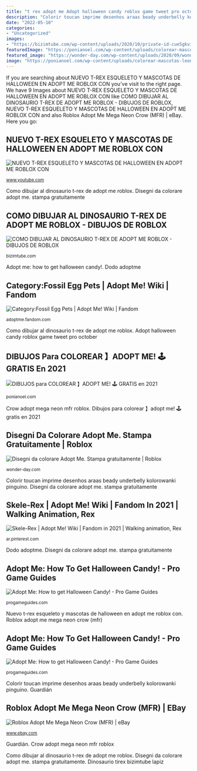 ```yaml
---
title: "t rex adopt me Adopt halloween candy roblox game tweet pro october"
description: "Colorir toucan imprime desenhos araas beady underbelly kolorowanki pinguino"
date: "2022-05-10"
categories:
- "Uncategorized"
images:
- "https://bizimtube.com/wp-content/uploads/2020/10/private-id-cue5gkvi2tm-youtube-a.jpg"
featuredImage: "https://ponianoel.com/wp-content/uploads/colorear-mascotas-leon-guardian-adopt-me-300x212.jpg"
featured_image: "https://wonder-day.com/wp-content/uploads/2020/09/wonder-day-adopt-me-18-1536x1041.jpg"
image: "https://ponianoel.com/wp-content/uploads/colorear-mascotas-leon-guardian-adopt-me-300x212.jpg"
---
```


If you are searching about NUEVO T-REX ESQUELETO Y MASCOTAS DE HALLOWEEN EN ADOPT ME ROBLOX CON you've visit to the right page. We have 9 Images about NUEVO T-REX ESQUELETO Y MASCOTAS DE HALLOWEEN EN ADOPT ME ROBLOX CON like COMO DIBUJAR AL DINOSAURIO T-REX DE ADOPT ME ROBLOX - DIBUJOS DE ROBLOX, NUEVO T-REX ESQUELETO Y MASCOTAS DE HALLOWEEN EN ADOPT ME ROBLOX CON and also Roblox Adopt Me Mega Neon Crow (MFR) | eBay. Here you go:

## NUEVO T-REX ESQUELETO Y MASCOTAS DE HALLOWEEN EN ADOPT ME ROBLOX CON

![NUEVO T-REX ESQUELETO Y MASCOTAS DE HALLOWEEN EN ADOPT ME ROBLOX CON](https://i.ytimg.com/vi/Z-jB7ozSVTE/maxresdefault.jpg "Roblox adopt me mega neon crow (mfr)")

<small>www.youtube.com</small>

Como dibujar al dinosaurio t-rex de adopt me roblox. Disegni da colorare adopt me. stampa gratuitamente

## COMO DIBUJAR AL DINOSAURIO T-REX DE ADOPT ME ROBLOX - DIBUJOS DE ROBLOX

![COMO DIBUJAR AL DINOSAURIO T-REX DE ADOPT ME ROBLOX - DIBUJOS DE ROBLOX](https://bizimtube.com/wp-content/uploads/2020/10/private-id-cue5gkvi2tm-youtube-a.jpg "Dodo adoptme")

<small>bizimtube.com</small>

Adopt me: how to get halloween candy!. Dodo adoptme

## Category:Fossil Egg Pets | Adopt Me! Wiki | Fandom

![Category:Fossil Egg Pets | Adopt Me! Wiki | Fandom](https://static.wikia.nocookie.net/adoptme/images/6/62/Pink_Dodo.png/revision/latest?cb=20201003070119 "Adopt candy halloween roblox tweet")

<small>adoptme.fandom.com</small>

Como dibujar al dinosaurio t-rex de adopt me roblox. Adopt halloween candy roblox game tweet pro october

## DIBUJOS Para COLOREAR 】ADOPT ME! 🕹️ GRATIS En 2021

![DIBUJOS para COLOREAR 】ADOPT ME! 🕹️ GRATIS en 2021](https://ponianoel.com/wp-content/uploads/colorear-mascotas-leon-guardian-adopt-me-300x212.jpg "Category:fossil egg pets")

<small>ponianoel.com</small>

Crow adopt mega neon mfr roblox. Dibujos para colorear 】adopt me! 🕹️ gratis en 2021

## Disegni Da Colorare Adopt Me. Stampa Gratuitamente | Roblox

![Disegni da colorare Adopt Me. Stampa gratuitamente | Roblox](https://wonder-day.com/wp-content/uploads/2020/09/wonder-day-adopt-me-18-1536x1041.jpg "Adopt me: how to get halloween candy!")

<small>wonder-day.com</small>

Colorir toucan imprime desenhos araas beady underbelly kolorowanki pinguino. Disegni da colorare adopt me. stampa gratuitamente

## Skele-Rex | Adopt Me! Wiki | Fandom In 2021 | Walking Animation, Rex

![Skele-Rex | Adopt Me! Wiki | Fandom in 2021 | Walking animation, Rex](https://i.pinimg.com/736x/f2/81/c3/f281c31309969ed4edc4e630a34f9fb8.jpg "Nuevo t-rex esqueleto y mascotas de halloween en adopt me roblox con")

<small>ar.pinterest.com</small>

Dodo adoptme. Disegni da colorare adopt me. stampa gratuitamente

## Adopt Me: How To Get Halloween Candy! - Pro Game Guides

![Adopt Me: How to get Halloween Candy! - Pro Game Guides](https://progameguides.com/wp-content/uploads/2020/10/roblox-adopt-me-how-to-get-candy-768x432.jpg "Como dibujar al dinosaurio t-rex de adopt me roblox")

<small>progameguides.com</small>

Nuevo t-rex esqueleto y mascotas de halloween en adopt me roblox con. Roblox adopt me mega neon crow (mfr)

## Adopt Me: How To Get Halloween Candy! - Pro Game Guides

![Adopt Me: How to get Halloween Candy! - Pro Game Guides](https://progameguides.com/wp-content/uploads/2020/10/roblox-adopt-me-how-to-get-candy.jpg "Adopt halloween candy roblox game tweet pro october")

<small>progameguides.com</small>

Colorir toucan imprime desenhos araas beady underbelly kolorowanki pinguino. Guardián

## Roblox Adopt Me Mega Neon Crow (MFR) | EBay

![Roblox Adopt Me Mega Neon Crow (MFR) | eBay](https://i.ebayimg.com/images/g/zh0AAOSwpfxfsLZW/s-l300.jpg "Adopt me: how to get halloween candy!")

<small>www.ebay.com</small>

Guardián. Crow adopt mega neon mfr roblox

Como dibujar al dinosaurio t-rex de adopt me roblox. Disegni da colorare adopt me. stampa gratuitamente. Dinosaurio tirex bizimtube lapiz
